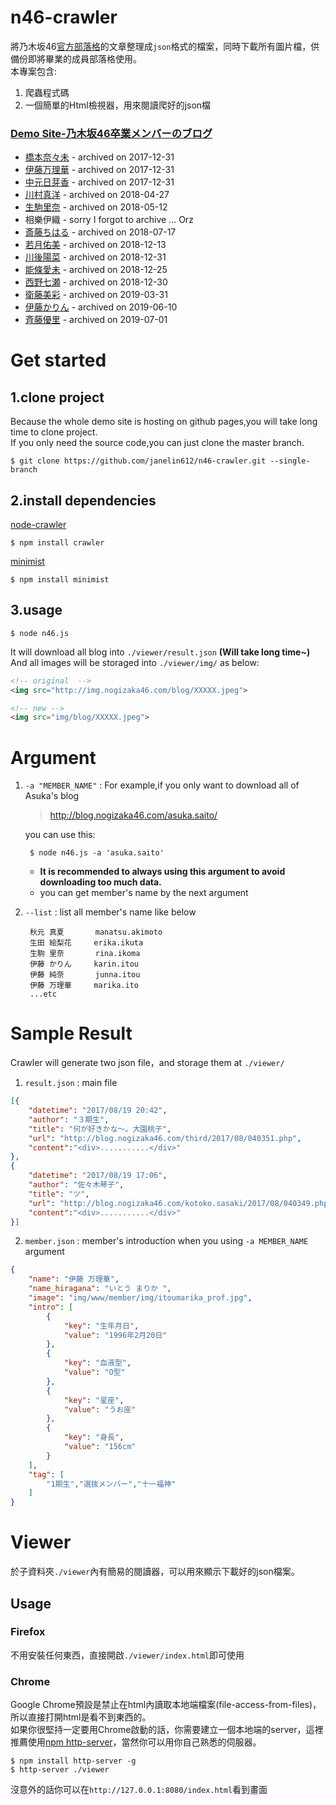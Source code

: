 n46-crawler
===========

將乃木坂46[官方部落格](https://blog.nogizaka46.com/)的文章整理成`json`格式的檔案，同時下載所有圖片檔，供備份即將畢業的成員部落格使用。  
本專案包含:

1. 爬蟲程式碼
2. 一個簡單的Html檢視器，用來閱讀爬好的json檔 

### [Demo Site-乃木坂46卒業メンバーのブログ](https://janelin612.github.io/n46-crawler/)
+ [橋本奈々未](https://janelin612.github.io/n46-crawler/nanami.hashimoto) - archived on 2017-12-31
+ [伊藤万理華](https://janelin612.github.io/n46-crawler/marika.ito) - archived on 2017-12-31
+ [中元日芽香](https://janelin612.github.io/n46-crawler/himeka.nakamoto) - archived on 2017-12-31
+ [川村真洋](https://janelin612.github.io/n46-crawler/mahiro.kawamura) - archived on 2018-04-27
+ [生駒里奈](https://janelin612.github.io/n46-crawler/rina.ikoma) - archived on 2018-05-12
+ 相樂伊織 - sorry I forgot to archive ... Orz
+ [斎藤ちはる](https://janelin612.github.io/n46-crawler/chiharu.saito/) - archived on 2018-07-17
+ [若月佑美](https://janelin612.github.io/n46-crawler/yumi.wakatsuki/) - archived on 2018-12-13
+ [川後陽菜](https://janelin612.github.io/n46-crawler/hina.kawago/) - archived on 2018-12-31
+ [能條愛未](https://janelin612.github.io/n46-crawler/ami.noujo/) - archived on 2018-12-25
+ [西野七瀬](https://janelin612.github.io/n46-crawler/nanase.nishino) - archived on 2018-12-30
+ [衛藤美彩](https://janelin612.github.io/n46-crawler/misa.eto) - archived on 2019-03-31
+ [伊藤かりん](https://janelin612.github.io/n46-crawler/karin.itou) - archived on 2019-06-10
+ [斉藤優里](https://janelin612.github.io/n46-crawler/yuuri.saito) - archived on 2019-07-01

# Get started #

## 1.clone project
Because the whole demo site is hosting on github pages,you will take long time to clone project.  
If you only need the source code,you can just clone the master branch.

	$ git clone https://github.com/janelin612/n46-crawler.git --single-branch

## 2.install dependencies

[node-crawler](https://github.com/bda-research/node-crawler)

	$ npm install crawler

[minimist](https://www.npmjs.com/package/minimist)

	$ npm install minimist

## 3.usage

	$ node n46.js

It will download all blog into `./viewer/result.json` **(Will take long time~)**  
And all images will be storaged into `./viewer/img/` as below:

```html
<!-- original  -->
<img src="http://img.nogizaka46.com/blog/XXXXX.jpeg">

<!-- new -->
<img src="img/blog/XXXXX.jpeg">
```

# Argument #

1. `-a "MEMBER_NAME"` : For example,if you only want to download all of Asuka's blog

	> http://blog.nogizaka46.com/asuka.saito/

	you can use this:

		$ node n46.js -a 'asuka.saito'

	+ **It is recommended to always using this argument to avoid downloading too much data.**
	+ you can get member's name by the next argument

2. `--list` : list all member's name like below

		秋元 真夏       manatsu.akimoto
		生田 絵梨花     erika.ikuta
		生駒 里奈       rina.ikoma
		伊藤 かりん     karin.itou
		伊藤 純奈       junna.itou
		伊藤 万理華     marika.ito
		...etc

# Sample Result #
Crawler will generate two json file，and storage them at `./viewer/`

1. `result.json` : main file

```json
[{
	"datetime": "2017/08/19 20:42",
	"author": "３期生",
	"title": "何が好きかな〜。大園桃子",
	"url": "http://blog.nogizaka46.com/third/2017/08/040351.php",
	"content":"<div>...........</div>"
},
{
	"datetime": "2017/08/19 17:06",
	"author": "佐々木琴子",
	"title": "ツ",
	"url": "http://blog.nogizaka46.com/kotoko.sasaki/2017/08/040349.php",
	"content":"<div>...........</div>"
}]
```

2. `member.json` : member's introduction when you using `-a MEMBER_NAME` argument

```json
{
    "name": "伊藤 万理華",
    "name_hiragana": "いとう まりか ",
    "image": "img/www/member/img/itoumarika_prof.jpg",
    "intro": [
        {
            "key": "生年月日",
            "value": "1996年2月20日"
        },
        {
            "key": "血液型",
            "value": "O型"
        },
        {
            "key": "星座",
            "value": "うお座"
        },
        {
            "key": "身長",
            "value": "156cm"
        }
    ],
    "tag": [
        "1期生","選抜メンバー","十一福神"
    ]
}
```

# Viewer
於子資料夾`./viewer`內有簡易的閱讀器，可以用來顯示下載好的json檔案。

## Usage
### Firefox
不用安裝任何東西，直接開啟`./viewer/index.html`即可使用
### Chrome
Google Chrome預設是禁止在html內讀取本地端檔案(file-access-from-files)，所以直接打開html是看不到東西的。  
如果你很堅持一定要用Chrome啟動的話，你需要建立一個本地端的server，這裡推薦使用[npm http-server](https://www.npmjs.com/package/http-server)，當然你可以用你自己熟悉的伺服器。

```shell
$ npm install http-server -g
$ http-server ./viewer
```
沒意外的話你可以在`http://127.0.0.1:8080/index.html`看到畫面